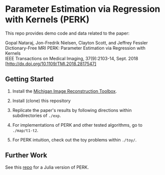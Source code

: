 # Parameter Estimation via Regression with Kernels (PERK)  

This repo provides demo code and data related to the paper:

Gopal Nataraj, Jon-Fredrik Nielsen, Clayton Scott, and Jeffrey Fessler  
Dictionary-Free MRI PERK: Parameter Estimation via Regression with Kernels  
IEEE Transactions on Medical Imaging, 37(9):2103-14, Sept. 2018  
[http://dx.doi.org/10.1109/TMI.2018.2817547]  

## Getting Started

1. Install the [Michigan Image Reconstruction Toolbox](https://github.com/JeffFessler/mirt).

2. Install (clone) this repository

3. Replicate the paper's results by following directions within subdirectories of `./exp`. 

4. For implementations of PERK and other tested algorithms, go to `./map/t1-t2`.

5. For PERK intuition, check out the toy problems within `./toy/`.

## Further Work

See this [repo](https://github.com/StevenWhitaker/PERK.jl) for a Julia version of PERK.

